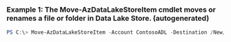 ### Example 1: The Move-AzDataLakeStoreItem cmdlet moves or renames a file or folder in Data Lake Store. (autogenerated)
```powershell
PS C:\> Move-AzDataLakeStoreItem -Account ContosoADL -Destination /New/Path/RenamedFile.txt -Force  -Path /Original/Path/File.txt
```

